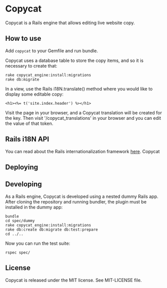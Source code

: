 # Copycat #

Copycat is a Rails engine that allows editing live website copy.

## How to use ##

Add ```copycat``` to your Gemfile and run bundle.

Copycat uses a database table to store the copy items, and so it is necessary to create that:

```
rake copycat_engine:install:migrations
rake db:migrate
```

In a view, use the Rails i18N.translate() method where you would like to display some editable copy:


```erb
<h1><%= t('site.index.header') %></h1>
```

Visit the page in your browser, and a Copycat translation will be created for the key. Then visit '/copycat_translations' in your browser and you can edit the value of that token.

## Rails i18N API ##

You can read about the Rails internationalization framework [here](http://guides.rubyonrails.org/i18n.html). Copycat 

## Deploying ##



## Developing ##

As a Rails engine, Copycat is developed using a nested dummy Rails app. After cloning the repository and running bundler, the plugin must be installed in the dummy app:

```
bundle
cd spec/dummy
rake copycat_engine:install:migrations
rake db:create db:migrate db:test:prepare
cd ../..
```

Now you can run the test suite:

```
rspec spec/
```

## License ##

Copycat is released under the MIT license. See MIT-LICENSE file.
